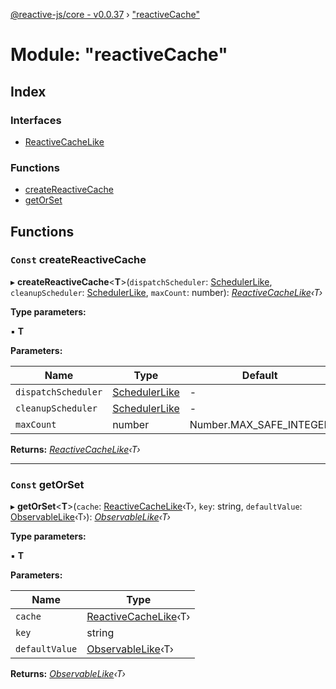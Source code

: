 [@reactive-js/core - v0.0.37](../README.md) › ["reactiveCache"](_reactivecache_.md)

# Module: "reactiveCache"

## Index

### Interfaces

* [ReactiveCacheLike](../interfaces/_reactivecache_.reactivecachelike.md)

### Functions

* [createReactiveCache](_reactivecache_.md#const-createreactivecache)
* [getOrSet](_reactivecache_.md#const-getorset)

## Functions

### `Const` createReactiveCache

▸ **createReactiveCache**<**T**>(`dispatchScheduler`: [SchedulerLike](../interfaces/_scheduler_.schedulerlike.md), `cleanupScheduler`: [SchedulerLike](../interfaces/_scheduler_.schedulerlike.md), `maxCount`: number): *[ReactiveCacheLike](../interfaces/_reactivecache_.reactivecachelike.md)‹T›*

**Type parameters:**

▪ **T**

**Parameters:**

Name | Type | Default |
------ | ------ | ------ |
`dispatchScheduler` | [SchedulerLike](../interfaces/_scheduler_.schedulerlike.md) | - |
`cleanupScheduler` | [SchedulerLike](../interfaces/_scheduler_.schedulerlike.md) | - |
`maxCount` | number | Number.MAX_SAFE_INTEGER |

**Returns:** *[ReactiveCacheLike](../interfaces/_reactivecache_.reactivecachelike.md)‹T›*

___

### `Const` getOrSet

▸ **getOrSet**<**T**>(`cache`: [ReactiveCacheLike](../interfaces/_reactivecache_.reactivecachelike.md)‹T›, `key`: string, `defaultValue`: [ObservableLike](../interfaces/_observable_.observablelike.md)‹T›): *[ObservableLike](../interfaces/_observable_.observablelike.md)‹T›*

**Type parameters:**

▪ **T**

**Parameters:**

Name | Type |
------ | ------ |
`cache` | [ReactiveCacheLike](../interfaces/_reactivecache_.reactivecachelike.md)‹T› |
`key` | string |
`defaultValue` | [ObservableLike](../interfaces/_observable_.observablelike.md)‹T› |

**Returns:** *[ObservableLike](../interfaces/_observable_.observablelike.md)‹T›*
